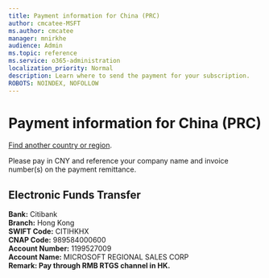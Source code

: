 ```yaml
---
title: Payment information for China (PRC)
author: cmcatee-MSFT
ms.author: cmcatee
manager: mnirkhe
audience: Admin
ms.topic: reference
ms.service: o365-administration
localization_priority: Normal
description: Learn where to send the payment for your subscription.
ROBOTS: NOINDEX, NOFOLLOW
---                                
```


# Payment information for China (PRC)

[Find another country or region](../pay-for-your-subscription.md).

Please pay in CNY and reference your company name and invoice number(s) on the payment remittance.

## Electronic Funds Transfer

**Bank:** Citibank  
**Branch:** Hong Kong  
**SWIFT Code:** CITIHKHX  
**CNAP Code:** 989584000600   
**Account Number:** 1199527009  
**Account Name:** MICROSOFT REGIONAL SALES CORP  
**Remark: Pay through RMB RTGS channel in HK.**  